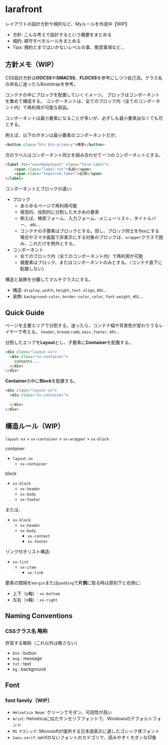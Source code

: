 # larafront

レイアウトの設計方針や規約など、Myルールを作成中【WIP】

- 方針: こんな考えで設計するという概要をまとめる
- 規約: 順守すべきルールをまとめる
- Tips: 規約とまではいかないレベルの事、推奨事項など...

## 方針メモ（WIP）

CSS設計方針は**OOCSS**や**SMACSS**、**FLOCSS**を参考にしつつ自己流。クラス名の命名に迷ったらBootstrapを参考。

コンテナの中にブロックを配置していくイメージ。
ブロックはコンポーネントを集めて構成する。
コンポーネントは、全てのブロック内（全てのコンポーネント内）で再利用が可能な部品。

コンポーネントは最小要素になることが多いが、必ずしも最小要素出なくても可とする。

例えば、以下のボタンは最小要素のコンポーネントだが、

```html
<button class="btn btn-primary">検索</button>
````

次のラベルはコンポーネント同士を組み合わせて一つのコンポーネントとする。

```html
<label for="userNameInput" class="form-label">
    <span class="label-txt">名前</span>
    <span class="required-label">必須</span>
</label>
```

コンポーネントとブロックの違い:

- ブロック
  - あらゆるページで再利用可能
  - 視覚的、役割的に分割した大きめの要素
  - 例えば、検索フォーム、入力フォーム、メニューリスト、タイトルバー、 etc...
  - コンテナの子要素はブロックとする。但し、ブロック同士をflexにする場合やスマホ画面で非表示にする対象のブロックは、`wrapper`クラスで囲み、これだけを例外とする。
- コンポーネント
  - 全てのブロック内（全てのコンポーネント内）で再利用が可能
  - 親要素はブロック、またはコンポーネントのみとする。（コンテナ直下に配置しない）

構造と装飾を分離してマルチクラスにする。

- 構造: `display`, `width`, `height`, `text-align`, etc...
- 装飾: `background-color`, `border-color`, `color`, `font-weight`, etc...

## Quick Guide

ページを主要エリアで分割する。迷ったら、コンテナ幅や背景色が変わりうるレイヤーで考える。
`header`, `breadcrumb`, `main` ,`footer`, etc...

分割したエリアを**Layout**とし、子要素に**Container**を配置する。

```html
<div class="layout-xx">
  <div class="xx-container">
    contents...
  </div>
</div>
```

**Container**の中に**Block**を配置する。

```html
<div class="layout-xx">
  <div class="xx-container">
    
  </div>
</div>
```

## 構造ルール（WIP）

`layout-xx` > `xx-container` > `xx-wrapper` > `xx-block`

container

- `layout-xx`
  - `xx-container`

block

- `xx-block`
  - `xx-header`
  - `xx-body`
  - `xx-footer`

または、

- `xx-block`
  - `xx-header`
  - `xx-body`
    - `xx-content`
    - `xx-footer`

リンク付きリスト構造:

- `xx-list`
  - `xx-item`
    - `xx-link`

要素の間隔を`margin`または`padding`で**片側**に取る時は原則下と右側に:

- 上下（y軸）: `xx-bottom`
- 左右（x軸）: `xx-right`

## Naming Conventions

### CSSクラス名 略称

許容する略称（これ以外は略さない）

- `btn` : button
- `msg` : message
- `txt` : text
- `bg`  : background

## Font

### font family（WIP）

- `Helvetica Neue`: クリーンでモダン、可読性が高い
- `Arial`: Helveticaに似たサンセリフフォントで、Windowsのデフォルトフォント
- `MS Pゴシック`: Microsoftが提供する日本語表示に適したゴシック体フォント
- `Sans-serif`: serifのないフォントのカテゴリで、読みやすくモダンな印象
